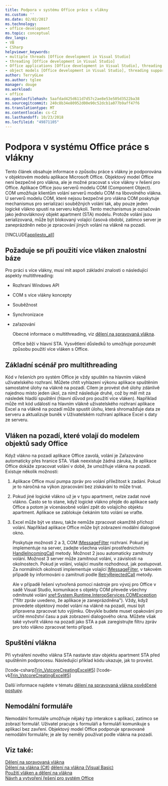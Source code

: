 ```yaml
---
title: Podpora v systému Office práce s vlákny
ms.custom: ''
ms.date: 02/02/2017
ms.technology:
- office-development
ms.topic: conceptual
dev_langs:
- VB
- CSharp
helpviewer_keywords:
- multiple threads [Office development in Visual Studio]
- threading [Office development in Visual Studio]
- Office applications [Office development in Visual Studio], threading support
- object models [Office development in Visual Studio], threading support
author: TerryGLee
ms.author: tglee
manager: douge
ms.workload:
- office
ms.openlocfilehash: 5aafdad425d611d7d57c2ae8e53e505d3522ba38
ms.sourcegitcommit: 240c8b34e80952d00e90c52dcb1a077b9aff47f6
ms.translationtype: MT
ms.contentlocale: cs-CZ
ms.lasthandoff: 10/23/2018
ms.locfileid: "49871105"
---
```

# <a name="threading-support-in-office"></a>Podpora v systému Office práce s vlákny
  Tento článek obsahuje informace o způsobu práce s vlákny je podporována v objektovém modelu aplikace Microsoft Office. Objektový model Office není bezpečné pro vlákna, ale je možné pracovat s více vlákny v řešení pro Office. Aplikace Office jsou serverů modelu COM (Component Object). COM umožňuje klientům volání serverů modelu COM na libovolného vlákna. U serverů modelu COM, které nejsou bezpečné pro vlákna COM poskytuje mechanismus pro serializaci souběžných volání tak, aby pouze jeden logické vlákno spustí na serveru kdykoli. Tento mechanismus je označován jako jednovláknový objekt apartment (STA) modelu. Protože volání jsou serializovaná, může být blokovaný volající časová období, zatímco server je zaneprázdněn nebo je zpracování jiných volání na vlákně na pozadí.  
  
 [!INCLUDE[appliesto_all](../vsto/includes/appliesto-all-md.md)]  
  
## <a name="knowledge-required-when-using-multiple-threads"></a>Požaduje se při použití více vláken znalostní báze  
 Pro práci s více vlákny, musí mít aspoň základní znalosti o následující aspekty multithreading:  
  
- Rozhraní Windows API  
  
- COM s více vlákny koncepty  
  
- Souběžnost  
  
- Synchronizace  
  
- zařazování  
  
  Obecné informace o multithreading, viz [dělení na spravovaná vlákna](/dotnet/standard/threading/).  
  
  Office běží v hlavní STA. Vysvětlení důsledků to umožňuje porozumět způsobu použití více vláken s Office.  
  
## <a name="basic-multithreading-scenario"></a>Základní scénář pro multithreading  
 Kód v řešeních pro systém Office je vždy spuštěn na hlavním vlákně uživatelského rozhraní. Můžete chtít vyhlazení výkonu aplikace spuštěním samostatné úlohy na vlákně na pozadí. Cílem je provést dvě úlohy zdánlivě najednou místo jeden úkol, za nímž následuje druhé, což by měl mít za následek hladší spuštění (hlavní důvod pro použití více vláken). Například může mít kód událostí na hlavním vlákně uživatelského rozhraní aplikace Excel a na vlákně na pozadí může spustit úlohu, která shromažďuje data ze serveru a aktualizuje buněk v Uživatelském rozhraní aplikace Excel s daty ze serveru.  
  
## <a name="background-threads-that-call-into-the-office-object-model"></a>Vláken na pozadí, které volají do modelem objektů sady Office  
 Když vlákno na pozadí aplikace Office zavolá, volání je Zařazováno automaticky přes hranice STA. Však neexistuje žádná záruka, že aplikace Office dokáže zpracovat volání v době, že umožňuje vlákna na pozadí. Existuje několik možností:  
  
1. Aplikace Office musí pumpa zpráv pro volání příležitost k zadání. Pokud je to náročná na výkon zpracování bez získávání to může trvat.  
  
2. Pokud jiné logické vlákno už je v typu apartment, nelze zadat nové vlákno. Často se to stane, když logické vlákno přejde do aplikace sady Office a potom je vícenásobné volání zpět do volajícího objektu apartment. Aplikace se zablokuje čekáním toto volání se vraťte.  
  
3. Excel může být ve stavu, takže nemůže zpracovat okamžitě příchozí volání. Například aplikace Office může být zobrazení modální dialogové okno.  
  
   Poskytuje možnosti 2 a 3, COM [IMessageFilter](/windows/desktop/api/objidl/nn-objidl-imessagefilter) rozhraní. Pokud jej implementuje na server, zadejte všechna volání prostřednictvím [HandleIncomingCall](/windows/desktop/api/objidl/nf-objidl-imessagefilter-handleincomingcall) metody. Možnost 2 jsou automaticky zamítnuty volání. Možnost 3 server může zamítnout volání, v závislosti na okolnostech. Pokud je volání, volající musíte rozhodnout, jak postupovat. Za normálních okolností implementuje volající [IMessageFilter](/windows/desktop/api/objidl/nn-objidl-imessagefilter), v takovém případě by informováni o zamítnutí podle [RetryRejectedCall](/windows/desktop/api/objidl/nf-objidl-imessagefilter-retryrejectedcall) metody.  
  
   Ale v případě řešení vytvořená pomocí nástroje pro vývoj pro Office v sadě Visual Studio, komunikace s objekty COM převede všechny odmítnuté volání <xref:System.Runtime.InteropServices.COMException> ("filtr zpráv uvedeno, že aplikace je zaneprázdněna"). Vždy, když provedete objektový model volání na vlákně na pozadí, musí být připravena zpracovat tuto výjimku. Obvykle budete muset opakování pro určité množství času a pak zobrazení dialogového okna. Můžete však také vytvořit vlákno na pozadí jako STA a pak zaregistrujte filtru zpráv pro toto vlákno zpracovat tento případ.  
  
## <a name="start-the-thread-correctly"></a>Spuštění vlákna  
 Při vytváření nového vlákna STA nastavte stav objektu apartment STA před spuštěním podprocesu. Následující příklad kódu ukazuje, jak to provést.  
  
 [!code-csharp[Trin_VstcoreCreatingExcel#5](../vsto/codesnippet/CSharp/Trin_VstcoreCreatingExcelCS/ThisWorkbook.cs#5)]
 [!code-vb[Trin_VstcoreCreatingExcel#5](../vsto/codesnippet/VisualBasic/Trin_VstcoreCreatingExcelVB/ThisWorkbook.vb#5)]  
  
 Další informace najdete v tématu [dělení na spravovaná vlákna osvědčené postupy](/dotnet/standard/threading/managed-threading-best-practices).  
  
## <a name="modeless-forms"></a>Nemodální formuláře  
 Nemodální formuláře umožňuje nějaký typ interakce s aplikací, zatímco se zobrazí formulář. Uživatel pracuje s formuláři a formuláři komunikuje s aplikací bez zavření. Objektový model Office podporuje spravované nemodální formuláře; je ale by neměly používat podle vlákna na pozadí.  
  
## <a name="see-also"></a>Viz také:  
 [Dělení na spravovaná vlákna](/dotnet/standard/threading/)  
 [Dělení na vlákna (C#)](/dotnet/csharp/programming-guide/concepts/threading/index) [dělení na vlákna (Visual Basic)](/dotnet/visual-basic/programming-guide/concepts/threading/index)   
 [Použití vláken a dělení na vlákna](/dotnet/standard/threading/using-threads-and-threading)   
 [Návrh a vytvoření řešení pro systém Office](../vsto/designing-and-creating-office-solutions.md)  
  
  